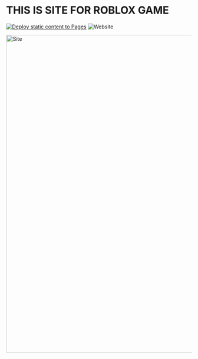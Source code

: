 # THIS IS SITE FOR ROBLOX GAME

[![Deploy static content to Pages](https://github.com/PhenixHosting/IAEA/actions/workflows/static.yml/badge.svg)](https://github.com/PhenixHosting/IAEA/actions/workflows/static.yml)
![Website](https://img.shields.io/website?url=https%3A%2F%2Fphenixhosting.github.io%2FIAEA%2F)


<img width="1246" height="861" alt="Site" src="https://github.com/user-attachments/assets/faa6104d-4d2b-4845-9f8c-eeec9c238a0f" />
